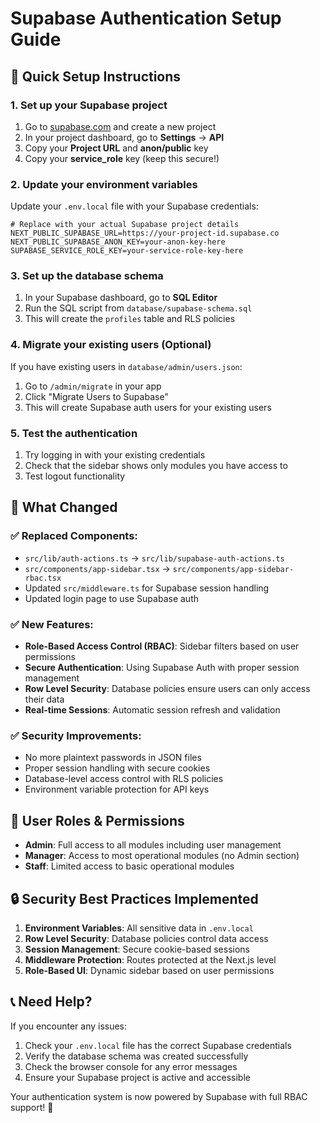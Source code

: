 # Supabase Authentication Setup Guide

## 🚀 Quick Setup Instructions

### 1. **Set up your Supabase project**

1. Go to [supabase.com](https://supabase.com) and create a new project
2. In your project dashboard, go to **Settings** → **API**
3. Copy your **Project URL** and **anon/public** key
4. Copy your **service_role** key (keep this secure!)

### 2. **Update your environment variables**

Update your `.env.local` file with your Supabase credentials:

```env
# Replace with your actual Supabase project details
NEXT_PUBLIC_SUPABASE_URL=https://your-project-id.supabase.co
NEXT_PUBLIC_SUPABASE_ANON_KEY=your-anon-key-here
SUPABASE_SERVICE_ROLE_KEY=your-service-role-key-here
```

### 3. **Set up the database schema**

1. In your Supabase dashboard, go to **SQL Editor**
2. Run the SQL script from `database/supabase-schema.sql`
3. This will create the `profiles` table and RLS policies

### 4. **Migrate your existing users (Optional)**

If you have existing users in `database/admin/users.json`:

1. Go to `/admin/migrate` in your app
2. Click "Migrate Users to Supabase"
3. This will create Supabase auth users for your existing users

### 5. **Test the authentication**

1. Try logging in with your existing credentials
2. Check that the sidebar shows only modules you have access to
3. Test logout functionality

## 🔧 **What Changed**

### ✅ **Replaced Components:**
- `src/lib/auth-actions.ts` → `src/lib/supabase-auth-actions.ts`
- `src/components/app-sidebar.tsx` → `src/components/app-sidebar-rbac.tsx`
- Updated `src/middleware.ts` for Supabase session handling
- Updated login page to use Supabase auth

### ✅ **New Features:**
- **Role-Based Access Control (RBAC)**: Sidebar filters based on user permissions
- **Secure Authentication**: Using Supabase Auth with proper session management
- **Row Level Security**: Database policies ensure users can only access their data
- **Real-time Sessions**: Automatic session refresh and validation

### ✅ **Security Improvements:**
- No more plaintext passwords in JSON files
- Proper session handling with secure cookies
- Database-level access control with RLS policies
- Environment variable protection for API keys

## 🎯 **User Roles & Permissions**

- **Admin**: Full access to all modules including user management
- **Manager**: Access to most operational modules (no Admin section)
- **Staff**: Limited access to basic operational modules

## 🔒 **Security Best Practices Implemented**

1. **Environment Variables**: All sensitive data in `.env.local`
2. **Row Level Security**: Database policies control data access
3. **Session Management**: Secure cookie-based sessions
4. **Middleware Protection**: Routes protected at the Next.js level
5. **Role-Based UI**: Dynamic sidebar based on user permissions

## 📞 **Need Help?**

If you encounter any issues:

1. Check your `.env.local` file has the correct Supabase credentials
2. Verify the database schema was created successfully
3. Check the browser console for any error messages
4. Ensure your Supabase project is active and accessible

Your authentication system is now powered by Supabase with full RBAC support! 🎉
